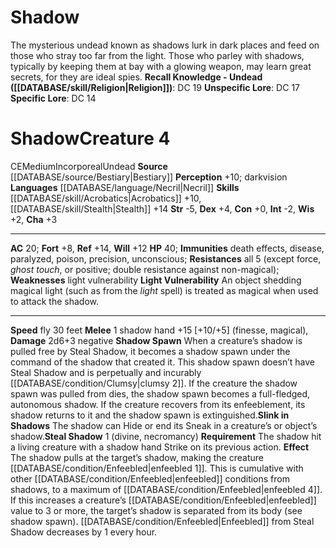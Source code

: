 ﻿---
ac: '20'
alignment: CE
all_resistance: '5'
charisma: '+3'
constitution: '+0'
creature_ability:
- Light Vulnerability
- Shadow Spawn
- Slink in Shadows
- Steal Shadow
creature_family: '[[DATABASE/monsterfamily/Shadow|Shadow]]'
dexterity: '+4'
fly_speed: '30'
fortitude: '+8'
hp: '40'
id: '362'
immunity:
- death effects
- disease
- paralyzed
- poison
- precision
- unconscious
intelligence: '-2'
language:
- '[[DATABASE/language/Necril|Necril]]'
level: '4'
max_speed: '30'
name: Shadow
perception: '+10'
rarity: Common
reflex: '+14'
resistance:
- all 5 (except force
- ghost touch
- or positive; double resistance against non-magical)
sense:
- darkvision
size: Medium
skill:
- '[[DATABASE/skill/Acrobatics|Acrobatics]] +10'
- '[[DATABASE/skill/Stealth|Stealth]] +14'
source: '[[DATABASE/source/Bestiary|Bestiary]]'
speed:
- fly 30 feet
strength: '-5'
strength_req: '-5'
strongest_save:
- Reflex
trait:
- '[[DATABASE/trait/Incorporeal|Incorporeal]]'
- '[[DATABASE/trait/Undead|Undead]]'
type: Creature
vision: Darkvision
weakest_save:
- Fortitude
weakness:
- light vulnerability
will: '+12'
wisdom: '+2'

---
# Shadow

The mysterious undead known as shadows lurk in dark places and feed on those who stray too far from the light. Those who parley with shadows, typically by keeping them at bay with a glowing weapon, may learn great secrets, for they are ideal spies.
**Recall Knowledge - Undead ([[DATABASE/skill/Religion|Religion]])**: DC 19
**Unspecific Lore**: DC 17
**Specific Lore**: DC 14

# Shadow<span class="item-type">Creature 4</span>

<span class="trait-alignment item-trait">CE</span><span class="trait-size item-trait">Medium</span><span class="item-trait">Incorporeal</span><span class="item-trait">Undead</span>
**Source** [[DATABASE/source/Bestiary|Bestiary]]
**Perception** +10; darkvision
**Languages** [[DATABASE/language/Necril|Necril]]
**Skills** [[DATABASE/skill/Acrobatics|Acrobatics]] +10, [[DATABASE/skill/Stealth|Stealth]] +14
**Str** -5, **Dex** +4, **Con** +0, **Int** -2, **Wis** +2, **Cha** +3

---
**AC** 20; **Fort** +8, **Ref** +14, **Will** +12
**HP** 40; **Immunities** death effects, disease, paralyzed, poison, precision, unconscious; **Resistances** all 5 (except force, _ghost touch_, or positive; double resistance against non-magical); **Weaknesses** light vulnerability
<span class="in-box-ability">**Light Vulnerability** An object shedding magical light (such as from the _light_ spell) is treated as magical when used to attack the shadow.</span>

---
**Speed** fly 30 feet
<span class="in-box-ability">**Melee** <span class="action-icon">1</span> shadow hand +15 [+10/+5] (finesse, magical), **Damage** 2d6+3 negative
</span><span class="in-box-ability">**Shadow Spawn** When a creature’s shadow is pulled free by Steal Shadow, it becomes a shadow spawn under the command of the shadow that created it. This shadow spawn doesn’t have Steal Shadow and is perpetually and incurably [[DATABASE/condition/Clumsy|clumsy 2]]. If the creature the shadow spawn was pulled from dies, the shadow spawn becomes a full-fledged, autonomous shadow. If the creature recovers from its enfeeblement, its shadow returns to it and the shadow spawn is extinguished.</span><span class="in-box-ability">**Slink in Shadows** The shadow can Hide or end its Sneak in a creature’s or object’s shadow.</span><span class="in-box-ability">**Steal Shadow** <span class="action-icon">1</span> (divine, necromancy) **Requirement** The shadow hit a living creature with a shadow hand Strike on its previous action. **Effect** The shadow pulls at the target’s shadow, making the creature [[DATABASE/condition/Enfeebled|enfeebled 1]]. This is cumulative with other [[DATABASE/condition/Enfeebled|enfeebled]] conditions from shadows, to a maximum of [[DATABASE/condition/Enfeebled|enfeebled 4]]. If this increases a creature’s [[DATABASE/condition/Enfeebled|enfeebled]] value to 3 or more, the target’s shadow is separated from its body (see shadow spawn). [[DATABASE/condition/Enfeebled|Enfeebled]] from Steal Shadow decreases by 1 every hour.</span>